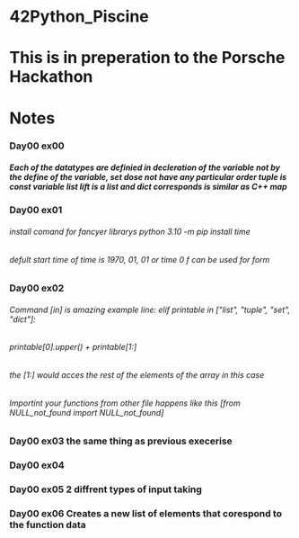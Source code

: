 # 42Python_Piscine

# This is in preperation to the Porsche Hackathon


# Notes

### Day00 ex00

##### Each of the datatypes are definied in decleration of the variable not by the define of the variable, set dose not have any particular order tuple is const variable list lift is a list and dict corresponds is similar as C++ map


### Day00 ex01


###### install comand for fancyer librarys python 3.10 -m pip install time
###### defult start time of time is 1970, 01, 01 or time 0 f can be used for form

### Day00 ex02

###### Command [in] is amazing example line:    elif printable in ["list", "tuple", "set", "dict"]:

###### printable[0].upper() + printable[1:] 
###### the [1:] would acces the rest of the elements of the array in this case

###### Importint your functions from other file happens like this [from NULL_not_found import NULL_not_found]


### Day00 ex03 the same thing as previous execerise

### Day00 ex04

### Day00 ex05 2 diffrent types of input taking

### Day00 ex06 Creates a new list of elements that corespond to the function data

